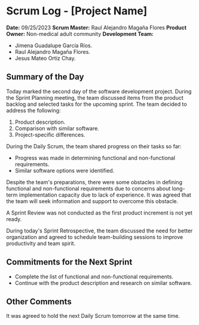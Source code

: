 # Scrum Log - [Project Name]

**Date:** 09/25/2023
**Scrum Master:** Raul Alejandro Magaña Flores
**Product Owner:** Non-medical adult community
**Development Team:**
- Jimena Guadalupe García Ríos.
- Raul Alejandro Magaña Flores.
- Jesus Mateo Ortiz Chay.

## Summary of the Day
Today marked the second day of the software development project. During the Sprint Planning meeting, the team discussed items from the product backlog and selected tasks for the upcoming sprint. The team decided to address the following:
1. Product description.
2. Comparison with similar software.
3. Project-specific differences.

During the Daily Scrum, the team shared progress on their tasks so far:
- Progress was made in determining functional and non-functional requirements.
- Similar software options were identified.

Despite the team's preparations, there were some obstacles in defining functional and non-functional requirements due to concerns about long-term implementation capacity due to lack of experience. It was agreed that the team will seek information and support to overcome this obstacle.

A Sprint Review was not conducted as the first product increment is not yet ready.

During today's Sprint Retrospective, the team discussed the need for better organization and agreed to schedule team-building sessions to improve productivity and team spirit.

## Commitments for the Next Sprint
- Complete the list of functional and non-functional requirements.
- Continue with the product description and research on similar software.

## Other Comments
It was agreed to hold the next Daily Scrum tomorrow at the same time.